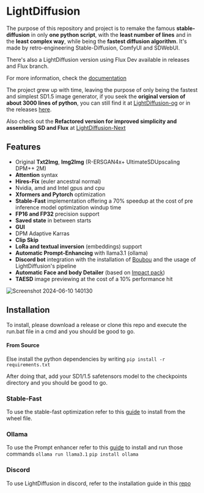 # LightDiffusion

The purpose of this repository and project is to remake the famous **stable-diffusion** in only **one python script**, with the
**least number of lines** and in the **least complex way**, while being the **fastest diffusion algorithm**. It's made by retro-engineering Stable-Diffusion, ComfyUI and
SDWebUI.

There's also a LightDiffusion version using Flux Dev available in releases and Flux branch.

For more information, check the [documentation](https://aatrick.github.io/LightDiffusion/)

The project grew up with time, leaving the purpose of only being the fastest and simplest SD1.5 image generator, if you seek the **original version of about 3000 lines of python**, you can still find it at [LightDiffusion-og](https://github.com/Aatrick/LightDiffusion-og) or in the releases [here](https://github.com/Aatrick/LightDiffusion/releases/tag/V1.0).

Also check out the **Refactored version for improved simplicity and assembling SD and Flux** at [LightDiffusion-Next](https://github.com/Aatrick/LightDiffusion-Next)

## Features

- Original **Txt2Img**, **Img2Img** (R-ERSGAN4x+ UltimateSDUpscaling DPM++ 2M)
- **Attention** syntax
- **Hires-Fix** (euler ancestral normal)
- Nvidia, amd and Intel gpus and cpu
- **Xformers and Pytorch** optimization
- **Stable-Fast** implementation offering a 70% speedup at the cost of pre inference model optimization windup time
- **FP16 and FP32** precision support
- **Saved state** in between starts
- **GUI**
- DPM Adaptive Karras
- **Clip Skip**
- **LoRa and textual inversion** (embeddings) support
- **Automatic Prompt-Enhancing** with llama3.1 (ollama)
- **Discord bot** integration with the installation of [Boubou](https://github.com/Aatrick/Boubou) and the usage of LightDiffusion's pipeline
- **Automatic Face and body Detailer** (based on [Impact pack](https://github.com/ltdrdata/ComfyUI-Impact-Pack))
- **TAESD** image previewing at the cost of a 10% performance hit

![Screenshot 2024-06-10 140130](https://github.com/Aatrick/LightDiffusion/assets/113598245/711100ee-3af6-49aa-9de6-81361a64f3f9)

## Installation

To install, please download a release or clone this repo and execute the run.bat file in a cmd and you should be good to go.

#### From Source

Else install the python dependencies by writing `pip install -r requirements.txt`

After doing that, add your SD1/1.5 safetensors model to the checkpoints directory and you should be good to go.

### Stable-Fast

To use the stable-fast optimization refer to this [guide](https://github.com/chengzeyi/stable-fast?tab=readme-ov-file#installation) to install from the wheel file.

### Ollama

To use the Prompt enhancer refer to this [guide](https://github.com/ollama/ollama?tab=readme-ov-file) to install and run those commands
`ollama run llama3.1`
`pip install ollama`

### Discord

To use LightDiffusion in discord, refer to the installation guide in this [repo](https://github.com/Aatrick/Boubou)
